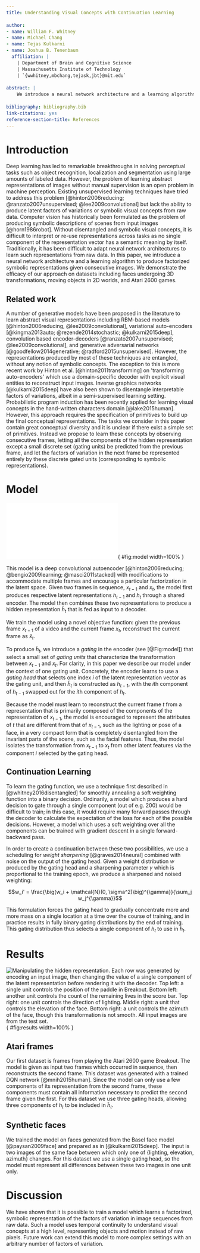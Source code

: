 ```yaml
---
title: Understanding Visual Concepts with Continuation Learning

author:
- name: William F. Whitney
- name: Michael Chang
- name: Tejas Kulkarni
- name: Joshua B. Tenenbaum
  affiliation: |
    | Department of Brain and Cognitive Science
    | Massachusetts Institute of Technology
    | `{wwhitney,mbchang,tejask,jbt}@mit.edu`

abstract: |
    We introduce a neural network architecture and a learning algorithm to produce factorized symbolic representations. We propose to learn these concepts by observing consecutive frames, letting all the components of the hidden representation except a small discrete set (gating units) be predicted from the previous frame, and let the factors of variation in the next frame be represented entirely by these discrete gated units (corresponding to symbolic representations). We demonstrate the efficacy of our approach on datasets of faces undergoing 3D transformations and Atari 2600 games.

bibliography: bibliography.bib
link-citations: yes
reference-section-title: References
---
```



# Introduction

<!--Deep learning has experienced great success in unsupervised learning representations of images that aid in the performance of tasks such as classification, object localization, and captioning. However, the representations produced by most deep learning techniques are highly entangled, without any notion of symbolic concepts. This makes these representations difficult to interpret or reuse as no single component of the representation vector has meaning by itself.

According to [@bengio2013representation], one key property of a good representation is that it should _disentangle the factors of variation_; that is, independent explanatory factors which occur together only occasionally should be represented distinctly. In this note we describe a model which is trained totally unsupervised, yet which is able to learn a factorization of videos into simple, easily interpretable concepts.
-->
Deep learning has led to remarkable breakthroughs in solving perceptual tasks such as object recognition, localization and segmentation using large amounts of labeled data. However, the problem of learning abstract representations of images without manual supervision is an open problem in machine perception. Existing unsupervised learning techniques have tried to address this problem [@hinton2006reducing; @ranzato2007unsupervised; @lee2009convolutional] but lack the ability to produce latent factors of variations or symbolic visual concepts from raw data. Computer vision has historically been formulated as the problem of producing symbolic descriptions of scenes from input images [@horn1986robot]. Without disentangled and symbolic visual concepts, it is difficult to interpret or re-use representations across tasks as no single component of the representation vector has a semantic meaning by itself. Traditionally, it has been difficult to adapt neural network architectures to learn such representations from raw data. In this paper, we introduce a neural network architecture and a learning algorithm to produce factorized symbolic representations given consecutive images. We demonstrate the efficacy of our approach on datasets including faces undergoing 3D transformations, moving objects in 2D worlds, and Atari 2600 games.

## Related work

A number of generative models have been proposed in the literature to learn abstract visual representations including RBM-based models [@hinton2006reducing, @lee2009convolutional], variational auto-encoders [@kingma2013auto; @rezende2014stochastic; @kulkarni2015deep], convolution based encoder-decoders [@ranzato2007unsupervised; @lee2009convolutional], and generative adversarial networks [@goodfellow2014generative; @radford2015unsupervised]. However, the representations produced by most of these techniques are entangled, without any notion of symbolic concepts. The exception to this is more recent work by Hinton et al. [@hinton2011transforming] on 'transforming auto-encoders' which use a domain-specific decoder with explicit visual entities to reconstruct input images. Inverse graphics networks [@kulkarni2015deep] have also been shown to disentangle interpretable factors of variations, albeit in a semi-supervised learning setting. Probabilistic program induction has been recently applied for learning visual concepts in the hand-written characters domain [@lake2015human]. However, this approach requires the specification of primitives to build up the final conceptual representations. The tasks we consider in this paper contain great conceptual diversity and it is unclear if there exist a simple set of primitives. Instead we propose to learn these concepts by observing consecutive frames, letting all the components of the hidden representation except a small discrete set (gating units) be predicted from the previous frame, and let the factors of variation in the next frame be represented entirely by these discrete gated units (corresponding to symbolic representations).

<!-- [A representation that naturally extends / generalized itself to the temporal domain without explicit training on sequences] -->

# Model

![The gated model. Each frame encoder produces a representation from its input. The gating head examines both these representations, then picks one component from the encoding of time $t$ to pass through the gate. All other components of the hidden representation are from the encoding of time $t-1$. As a result, each frame encoder predicts what it can about the next frame and encodes the "unpredictable" parts of the frame into one component.](figures/model.pdf){ #fig:model width=100% }

This model is a deep convolutional autoencoder [@hinton2006reducing; @bengio2009learning; @masci2011stacked] with modifications to accommodate multiple frames and encourage a particular factorization in the latent space. Given two frames in sequence, $x_{t-1}$ and $x_{t}$, the model first produces respective latent representations $h_{t-1}$ and $h_t$ through a shared encoder. The model then combines these two representations to produce a hidden representation $\tilde{h}_{t}$ that is fed as input to a decoder.

 We train the model using a novel objective function: given the previous frame $x_{t-1}$ of a video and the current frame $x_{t}$, reconstruct the current frame as $\hat{x}_{t}$.

<!-- $$\tilde{h}_{t} = Encoder(x_{t-1}, x_{t}) \qquad \hat{x}_{t} = Decoder(\tilde{h}_{t})$$ -->

To produce $\tilde{h}_{t}$, we introduce a _gating_ in the encoder (see [@Fig:model]) that select a small set of _gating units_ that characterize the transformation <!-- better terminology --> between $x_{t-1}$ and $x_t$. For clarity, in this paper we describe our model   under the context of one gating unit. Concretely, the encoder learns to use a _gating head_ that selects one index $i$ of the latent representation vector as the gating unit, and then $\tilde{h}_{t}$ is constructed as $h_{t-1}$, with the $i$th component of $h_{t-1}$ swapped out for the $i$th component of $h_t$.

Because the model must learn to reconstruct the current frame $t$ from a representation that is primarily composed of the components of the representation of $x_{t-1}$, the model is encouraged to represent the attributes of $t$ that are different from that of $x_{t-1}$, such as the lighting or pose of a face, in a very compact form that is completely disentangled from the invariant parts of the scene, such as the facial features. Thus, the model isolates the transformation from $x_{t-1}$ to $x_{t}$ from other latent features via the component $i$ selected by the gating head.



<!-- This forces the model to represent the events which are unpredictable, such as the action of an agent or a random event in a game, in a very compact form which is completely disentangled from the predictable parts of the scene, such as the background. -->


## Continuation Learning

To learn the gating function, we use a technique first described in [@whitney2016disentangled] for smoothly annealing a soft weighting function into a binary decision. Ordinarily, a model which produces a hard decision to gate through a single component (out of e.g. 200) would be difficult to train; in this case, it would require many forward passes through the decoder to calculate the expectation of the loss for each of the possible decisions. However, a model which uses a soft weighting over all the components can be trained with gradient descent in a single forward-backward pass.

In order to create a continuation between these two possibilities, we use a scheduling for _weight sharpening_ [@graves2014neural] combined with noise on the output of the gating head. Given a weight distribution $w$ produced by the gating head and a sharpening parameter $\gamma$ which is proportional to the training epoch, we produce a sharpened and noised weighting:

$$w_i' = \frac{\big(w_i + \mathcal{N}(0, \sigma^2)\big)^{\gamma}}{\sum_j w_j^{\gamma}}$$

This formulation forces the gating head to gradually concentrate more and more mass on a single location at a time over the course of training, and in practice results in fully binary gating distributions by the end of training. This gating distribution thus selects a single component of $h_t$ to use in $\tilde{h}_{t}$.



# Results

![**Manipulating the hidden representation.** Each row was generated by encoding an input image, then changing the value of a single component of the latent representation before rendering it with the decoder. **Top left:** a single unit controls the position of the paddle in Breakout. **Bottom left:** another unit controls the count of the remaining lives in the score bar. **Top right:** one unit controls the direction of lighting. **Middle right:** a unit that controls the elevation of the face. **Bottom right:** a unit controls the azimuth of the face, though this transformation is not smooth. All input images are from the test set.](figures/generalizations.png){ #fig:results width=100% }

## Atari frames

Our first dataset is frames from playing the Atari 2600 game Breakout. The model is given as input two frames which occurred in sequence, then reconstructs the second frame. This dataset was generated with a trained DQN network [@mnih2015human]. Since the model can only use a few components of its representation from the second frame, these components must contain all information necessary to predict the second frame given the first. For this dataset we use three gating heads, allowing three components of $h_t$ to be included in $\tilde{h}_t$.


## Synthetic faces

We trained the model on faces generated from the Basel face model [@paysan2009face] and prepared as in [@kulkarni2015deep]. The input is two images of the same face between which only one of {lighting, elevation, azimuth} changes. For this dataset we use a single gating head, so the model must represent all differences between these two images in one unit only.


# Discussion

We have shown that it is possible to train a model which learns a factorized, symbolic representation of the factors of variation in image sequences from raw data. Such a model uses temporal continuity to understand visual concepts at a high level, representing objects and motion instead of raw pixels. Future work can extend this model to more complex settings with an arbitrary number of factors of variation.

<!-- seeems like these are temporal "features" -->







<!-- References will be inserted automatically -->
